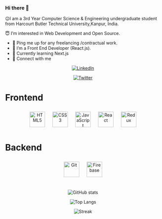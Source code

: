 ### Hi there 👋
  😉I am a 3rd Year Computer Science & Engineering undergraduate student from Harcourt Butler Technical University,Kanpur, India.

  😇 I’m interested in Web Development and Open Source.

- 🔭 Ping me up for any freelancing /contractual work.
- 🌱 I’m a Front End Developer (React.js).
- 🧁 Currently learning Next.js
- 📢 Connect with me

<div align="center">
  
[![LinkedIn](https://img.shields.io/badge/LinkedIn-%230077B5.svg?logo=linkedin&logoColor=white)](https://www.linkedin.com/in/rohit-multani-885b57213/) 
  
[![Twitter](https://img.shields.io/badge/Twitter-%231DA1F2.svg?logo=Twitter&logoColor=white)](https://mobile.twitter.com/mr_rohit27) 
</div>

# Frontend  
<div align="center">  
<img style="margin: 10px" src="https://profilinator.rishav.dev/skills-assets/html5-original-wordmark.svg" alt="HTML5" height="50" />
<img style="margin: 10px" src="https://profilinator.rishav.dev/skills-assets/css3-original-wordmark.svg" alt="CSS3" height="50" />  
<img style="margin: 10px" src="https://profilinator.rishav.dev/skills-assets/javascript-original.svg" alt="JavaScript" height="50" />  
<img style="margin: 10px" src="https://profilinator.rishav.dev/skills-assets/react-original-wordmark.svg" alt="React" height="50" />  
<img style="margin: 10px" src="https://profilinator.rishav.dev/skills-assets/redux-original.svg" alt="Redux" height="50" />  
 
  

</div>

</td><td valign="top" width="33%">

# Backend  
<div align="center">  
<img style="margin: 10px" src="https://profilinator.rishav.dev/skills-assets/git-scm-icon.svg" alt="Git" height="50" />  
<img style="margin: 10px" src="https://profilinator.rishav.dev/skills-assets/firebase.png" alt="Firebase" height="50" />  
</div>

<br>
</td><td valign="top" width="33%">

<div align="center">  
  
![GitHub stats](https://github-readme-stats.vercel.app/api?username=rohitmultani&show_icons=true&theme=tokyonight)

![Top Langs](https://github-readme-stats.vercel.app/api/top-langs/?username=rohitmultani&theme=tokyonight)

![Streak](https://github-readme-streak-stats.herokuapp.com/?user=rohitmultani&theme=tokyonight)
</div>
